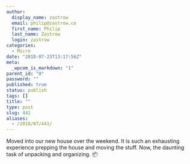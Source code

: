 ```yaml
---
author:
  display_name: zastrow
  email: philip@zastrow.co
  first_name: Philip
  last_name: Zastrow
  login: zastrow
categories:
  - Micro
date: "2018-07-23T13:17:56Z"
meta:
  _wpcom_is_markdown: "1"
parent_id: "0"
password: ""
published: true
status: publish
tags: []
title: ""
type: post
slug: 441
aliases:
  - /2018/07/441/
---
```

<p>Moved into our new house over the weekend. It is such an exhausting experience prepping the house and moving the stuff. Now, the daunting task of unpacking and organizing. 📦</p>
